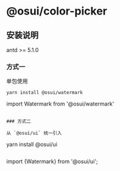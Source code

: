 # @osui/color-picker

## 安装说明

antd >= 5.1.0

### 方式一

单包使用

```
yarn install @osui/watermark

```
import Watermark from '@osui/watermark'
```

### 方式二

从 `@osui/ui` 统一引入

```
yarn install @osui/ui
```

```
import {Watermark} from '@osui/ui';
```
